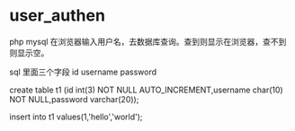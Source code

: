 # user_authen
php mysql 在浏览器输入用户名，去数据库查询。查到则显示在浏览器，查不到则显示空。


sql 里面三个字段 id username password

 create table t1 (id int(3) NOT NULL AUTO_INCREMENT,username char(10) NOT NULL,password varchar(20));
 
 insert into t1 values(1,'hello','world');
